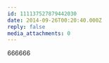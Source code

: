```yaml
---
id: 111137527879442030
date: 2014-09-26T00:20:40.000Z
reply: false
media_attachments: 0
---
```


666666

